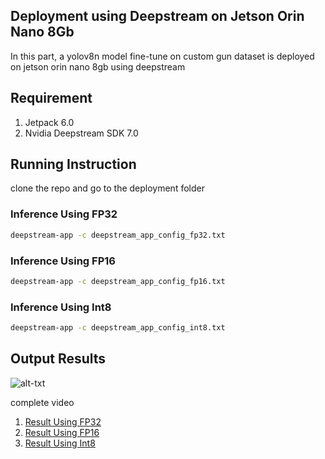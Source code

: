 ## Deployment using Deepstream on Jetson Orin Nano 8Gb
In this part, a yolov8n model fine-tune on custom gun dataset is deployed on jetson orin nano 8gb using deepstream

## Requirement
1. Jetpack 6.0
2. Nvidia Deepstream SDK 7.0
   
## Running Instruction
clone the repo and go to the deployment folder
### Inference Using FP32
```bash
deepstream-app -c deepstream_app_config_fp32.txt
```
### Inference Using FP16
```bash
deepstream-app -c deepstream_app_config_fp16.txt
```
### Inference Using Int8
```bash
deepstream-app -c deepstream_app_config_int8.txt
```

## Output Results
![alt-txt](output_int8.gif)

complete video
1. [Result Using FP32](https://drive.google.com/file/d/1bsAMMSxn0w2el6t_XfEZp1AXGZbnnUoR/view?usp=sharing)
2. [Result Using FP16](https://drive.google.com/file/d/1C1K0HDz7Y4swUYoYiQrYIjc_GEuXtZxE/view?usp=sharing)
3. [Result Using Int8](https://drive.google.com/file/d/1ooP_5fLW8cK7e26vQEzVQf-H0g6ty_D6/view?usp=sharing)


